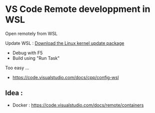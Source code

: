 # VS Code Remote developpment in WSL

Open remotely from WSL 

Update WSL : [Download the Linux kernel update package](https://docs.microsoft.com/en-us/windows/wsl/install-win10#step-4---download-the-linux-kernel-update-package)

- Debug with F5
- Build using "Run Task"

Too easy ...

- https://code.visualstudio.com/docs/cpp/config-wsl

## Idea :
- Docker : https://code.visualstudio.com/docs/remote/containers